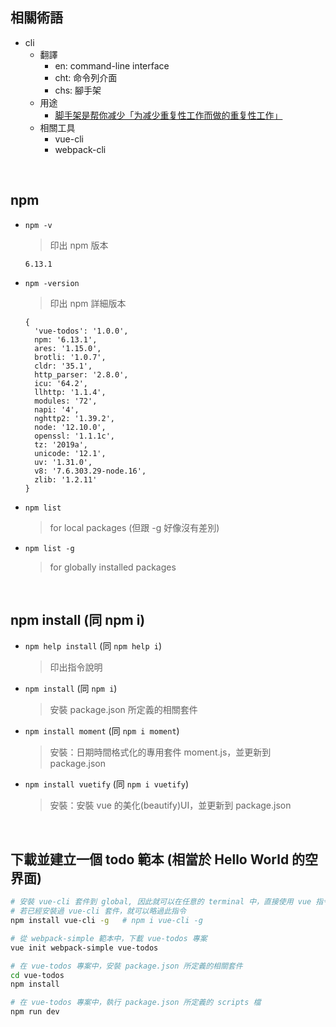 ## 相關術語
- cli
  - 翻譯
    - en: command-line interface
    - cht: 命令列介面
    - chs: 腳手架
  - 用途
    - [脚手架是帮你减少「为减少重复性工作而做的重复性工作」](https://www.zhihu.com/question/47731497)
  - 相關工具
    - vue-cli
    - webpack-cli

<br>

## npm
- ```npm -v```
  > 印出 npm 版本
  ```
  6.13.1
  ```
- ```npm -version```
  > 印出 npm 詳細版本
  ```
  {
    'vue-todos': '1.0.0',
    npm: '6.13.1',
    ares: '1.15.0',
    brotli: '1.0.7',
    cldr: '35.1',
    http_parser: '2.8.0',
    icu: '64.2',
    llhttp: '1.1.4',
    modules: '72',
    napi: '4',
    nghttp2: '1.39.2',
    node: '12.10.0',
    openssl: '1.1.1c',
    tz: '2019a',
    unicode: '12.1',
    uv: '1.31.0',
    v8: '7.6.303.29-node.16',
    zlib: '1.2.11'
  }
  ```
- ```npm list```
  > for local packages (但跟 -g 好像沒有差別)
- ```npm list -g```
  > for globally installed packages

<br>

## npm install (同 npm i)
- ```npm help install``` (同 ```npm help i```)
  > 印出指令說明
  
- ```npm install``` (同 ```npm i```)
  > 安裝 package.json 所定義的相關套件
  
- ```npm install moment``` (同 ```npm i moment```)
  > 安裝：日期時間格式化的專用套件 moment.js，並更新到 package.json
  
- ```npm install vuetify``` (同 ```npm i vuetify```)
  > 安裝：安裝 vue 的美化(beautify)UI，並更新到 package.json

<br>
  
## 下載並建立一個 todo 範本 (相當於 Hello World 的空界面)
```bash
# 安裝 vue-cli 套件到 global, 因此就可以在任意的 terminal 中，直接使用 vue 指令
# 若已經安裝過 vue-cli 套件，就可以略過此指令
npm install vue-cli -g   # npm i vue-cli -g

# 從 webpack-simple 範本中，下載 vue-todos 專案
vue init webpack-simple vue-todos

# 在 vue-todos 專案中，安裝 package.json 所定義的相關套件
cd vue-todos
npm install

# 在 vue-todos 專案中，執行 package.json 所定義的 scripts 檔
npm run dev
```

